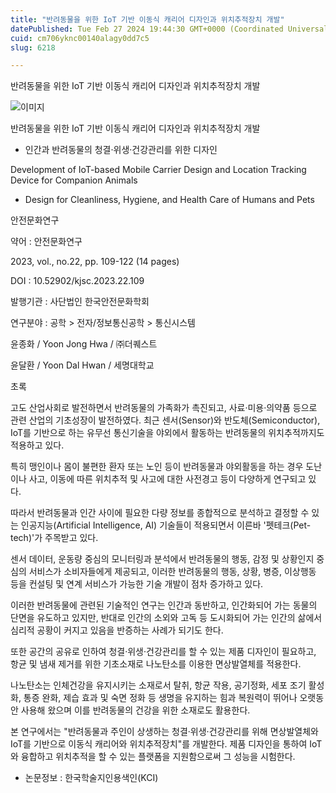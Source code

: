 ```yaml
---
title: "반려동물을 위한 IoT 기반 이동식 캐리어 디자인과 위치추적장치 개발"
datePublished: Tue Feb 27 2024 19:44:30 GMT+0000 (Coordinated Universal Time)
cuid: cm706yknc00140alagy0dd7c5
slug: 6218

---
```



반려동물을 위한 IoT 기반 이동식 캐리어 디자인과 위치추적장치 개발

![이미지](https://cdn.hashnode.com/res/hashnode/image/upload/v1739260775632/7e651427-6924-431f-8ec8-d39f342ac1ca.jpeg)

반려동물을 위한 IoT 기반 이동식 캐리어 디자인과 위치추적장치 개발

- 인간과 반려동물의 청결·위생·건강관리를 위한 디자인

Development of IoT-based Mobile Carrier Design and Location Tracking Device for Companion Animals

- Design for Cleanliness, Hygiene, and Health Care of Humans and Pets

안전문화연구

약어 : 안전문화연구

2023, vol., no.22, pp. 109-122 (14 pages)

DOI : 10.52902/kjsc.2023.22.109

발행기관 : 사단법인 한국안전문화학회

연구분야 : 공학 > 전자/정보통신공학 > 통신시스템

윤종화 / Yoon Jong Hwa / ㈜더퀘스트

윤달환 / Yoon Dal Hwan / 세명대학교

초록

고도 산업사회로 발전하면서 반려동물의 가족화가 촉진되고, 사료·미용·의약품 등으로 관련 산업의 기초성장이 발전하였다. 최근 센서(Sensor)와 반도체(Semiconductor), IoT를 기반으로 하는 유무선 통신기술을 야외에서 활동하는 반려동물의 위치추적까지도 적용하고 있다.

특히 맹인이나 몸이 불편한 환자 또는 노인 등이 반려동물과 야외활동을 하는 경우 도난이나 사고, 이동에 따른 위치추적 및 사고에 대한 사전경고 등이 다양하게 연구되고 있다.

따라서 반려동물과 인간 사이에 필요한 다량 정보를 종합적으로 분석하고 결정할 수 있는 인공지능(Artificial Intelligence, AI) 기술들이 적용되면서 이른바 '펫테크(Pet-tech)'가 주목받고 있다.

센서 데이터, 운동량 중심의 모니터링과 분석에서 반려동물의 행동, 감정 및 상황인지 중심의 서비스가 소비자들에게 제공되고, 이러한 반려동물의 행동, 상황, 병증, 이상행동 등을 컨설팅 및 연계 서비스가 가능한 기술 개발이 점차 증가하고 있다.

이러한 반려동물에 관련된 기술적인 연구는 인간과 동반하고, 인간화되어 가는 동물의 단면을 유도하고 있지만, 반대로 인간의 소외와 고독 등 도시화되어 가는 인간의 삶에서 심리적 공황이 커지고 있음을 반증하는 사례가 되기도 한다.

또한 공간의 공유로 인하여 청결·위생·건강관리를 할 수 있는 제품 디자인이 필요하고, 항균 및 냄새 제거를 위한 기초소재로 나노탄소를 이용한 면상발열체를 적용한다.

나노탄소는 인체건강을 유지시키는 소재로서 탈취, 항균 작용, 공기정화, 세포 조기 활성화, 통증 완화, 제습 효과 및 숙면 정화 등 생명을 유지하는 힘과 복원력이 뛰어나 오랫동안 사용해 왔으며 이를 반려동물의 건강을 위한 소재로도 활용한다.

본 연구에서는 "반려동물과 주인이 상생하는 청결·위생·건강관리를 위해 면상발열체와 IoT를 기반으로 이동식 캐리어와 위치추적장치"를 개발한다. 제품 디자인을 통하여 IoT와 융합하고 위치추적을 할 수 있는 플랫폼을 지원함으로써 그 성능을 시험한다.

* 논문정보 : 한국학술지인용색인(KCI)